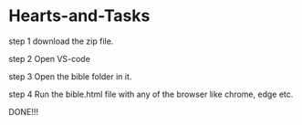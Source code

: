 # Hearts-and-Tasks
step 1 
download the zip file.

step 2
Open VS-code

step 3 
Open the bible folder in it.

step 4 
Run the bible.html file with any of the browser like chrome, edge etc.

DONE!!!

